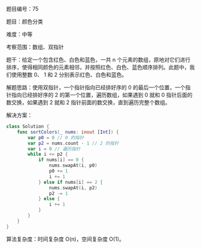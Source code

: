 题目编号：75

题目：颜色分类

难度：中等

考察范围：数组、双指针

题干：给定一个包含红色、白色和蓝色，一共 n 个元素的数组，原地对它们进行排序，使得相同颜色的元素相邻，并按照红色、白色、蓝色顺序排列。此题中，我们使用整数 0、 1 和 2 分别表示红色、白色和蓝色。

解题思路：使用双指针，一个指针指向已经排好序的 0 的最后一个位置，一个指针指向已经排好序的 2 的第一个位置，遍历数组，如果遇到 0 就和 0 指针后面的数交换，如果遇到 2 就和 2 指针前面的数交换，直到遍历完整个数组。

解决方案：

```swift
class Solution {
    func sortColors(_ nums: inout [Int]) {
        var p0 = 0 // 0 的指针
        var p2 = nums.count - 1 // 2 的指针
        var i = 0 // 遍历指针
        while i <= p2 {
            if nums[i] == 0 {
                nums.swapAt(i, p0)
                p0 += 1
                i += 1
            } else if nums[i] == 2 {
                nums.swapAt(i, p2)
                p2 -= 1
            } else {
                i += 1
            }
        }
    }
}
```

算法复杂度：时间复杂度 O(n)，空间复杂度 O(1)。